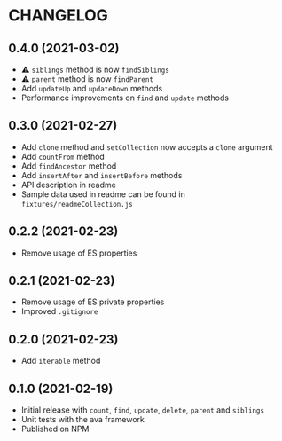 # CHANGELOG

## 0.4.0 (2021-03-02)

- ⚠️ `siblings` method is now `findSiblings`
- ⚠️ `parent` method is now `findParent`
- Add `updateUp` and `updateDown` methods
- Performance improvements on `find` and `update` methods

## 0.3.0 (2021-02-27)

- Add `clone` method and `setCollection` now accepts a `clone` argument
- Add `countFrom` method
- Add `findAncestor` method
- Add `insertAfter` and `insertBefore` methods
- API description in readme
- Sample data used in readme can be found in `fixtures/readmeCollection.js`

## 0.2.2 (2021-02-23)

- Remove usage of ES properties

## 0.2.1 (2021-02-23)

- Remove usage of ES private properties
- Improved `.gitignore`

## 0.2.0 (2021-02-23)

- Add `iterable` method

## 0.1.0 (2021-02-19)

- Initial release with `count`, `find`, `update`, `delete`, `parent` and `siblings`
- Unit tests with the ava framework
- Published on NPM
